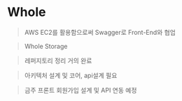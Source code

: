 # Whole

> AWS EC2를 활용함으로써 Swagger로 Front-End와 협업

> Whole Storage

> 레퍼지토리 정리 거의 완료

> 아키텍처 설계 및 코어, api설계 필요

> 금주 프론트 회원가입 설계 및 API 연동 예정

